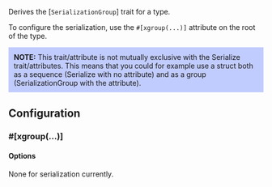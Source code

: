Derives the [`SerializationGroup`] trait for a type.

To configure the serialization, use the `#[xgroup(...)]` attribute on the root of the type.

<div style="background:rgba(120,145,255,0.45);padding:0.75em;">
<strong>NOTE:</strong> This trait/attribute is not mutually exclusive with the Serialize trait/attributes. This means that you could for example use a struct both as a sequence (Serialize with no attribute) and as a group (SerializationGroup with the attribute).
</div>

## Configuration

### #[xgroup(...)]

#### Options

None for serialization currently.
